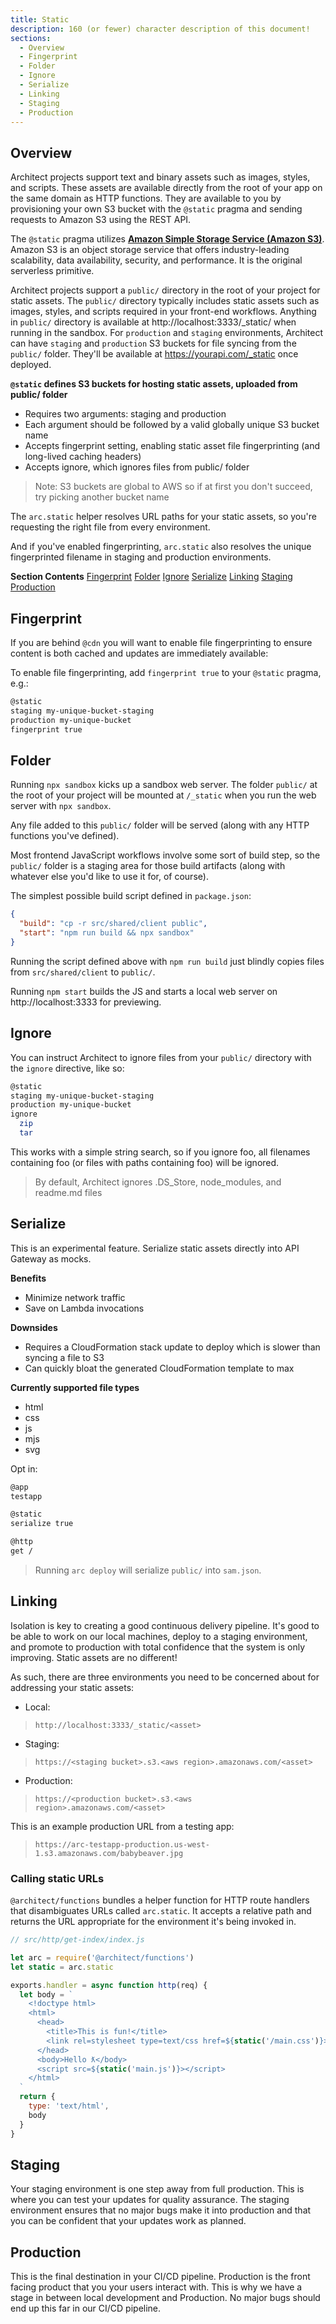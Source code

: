 ```yaml
---
title: Static
description: 160 (or fewer) character description of this document!
sections:
  - Overview
  - Fingerprint
  - Folder
  - Ignore
  - Serialize
  - Linking
  - Staging
  - Production
---
```


## Overview

Architect projects support text and binary assets such as images, styles, and scripts. These assets are available directly from the root of your app on the same domain as HTTP functions. They are available to you by provisioning your own S3 bucket with the `@static` pragma and sending requests to Amazon S3 using the REST API. 

The `@static` pragma utilizes [**Amazon Simple Storage Service (Amazon S3)**](https://aws.amazon.com/s3/). Amazon S3 is an object storage service that offers industry-leading scalability, data availability, security, and performance. It is the original serverless primitive. 

Architect projects support a `public/` directory in the root of your project for static assets. The `public/` directory typically includes static assets such as images, styles, and scripts required in your front-end workflows. Anything in `public/` directory is available at http://localhost:3333/_static/ when running in the sandbox. For `production` and `staging` environments, Architect can have `staging` and `production` S3 buckets for file syncing from the `public/` folder. They'll be available at https://yourapi.com/_static once deployed.

**`@static` defines S3 buckets for hosting static assets, uploaded from public/ folder**

- Requires two arguments: staging and production
- Each argument should be followed by a valid globally unique S3 bucket name
- Accepts fingerprint setting, enabling static asset file fingerprinting (and long-lived caching headers)
- Accepts ignore, which ignores files from public/ folder

> Note: S3 buckets are global to AWS so if at first you don't succeed, try picking another bucket name

The `arc.static` helper resolves URL paths for your static assets, so you're requesting the right file from every environment.

And if you've enabled fingerprinting, `arc.static` also resolves the unique fingerprinted filename in staging and production environments.

**Section Contents**
[Fingerprint](#fingerprint)
[Folder](#folder)
[Ignore](#ignore)
[Serialize](#serialize)
[Linking](#linking)
[Staging](#staging)
[Production](#production)

## Fingerprint

If you are behind `@cdn` you will want to enable file fingerprinting to ensure content is both cached and updates are immediately available:

To enable file fingerprinting, add `fingerprint true` to your `@static` pragma, e.g.:

```bash
@static
staging my-unique-bucket-staging
production my-unique-bucket
fingerprint true
```

## Folder

Running `npx sandbox` kicks up a sandbox web server. The folder `public/` at the root of your project will be mounted at `/_static` when you run the web server with `npx sandbox`.

Any file added to this `public/` folder will be served (along with any HTTP functions you've defined).

Most frontend JavaScript workflows involve some sort of build step, so the `public/` folder is a staging area for those build artifacts (along with whatever else you'd like to use it for, of course).

The simplest possible build script defined in `package.json`:

```json
{
  "build": "cp -r src/shared/client public",
  "start": "npm run build && npx sandbox"
}
```
Running the script defined above with `npm run build` just blindly copies files from `src/shared/client` to `public/`.

Running `npm start` builds the JS and starts a local web server on http://localhost:3333 for previewing.

## Ignore

You can instruct Architect to ignore files from your `public/` directory with the `ignore` directive, like so:

```bash
@static
staging my-unique-bucket-staging
production my-unique-bucket
ignore
  zip
  tar
```
This works with a simple string search, so if you ignore foo, all filenames containing foo (or files with paths containing foo) will be ignored.

> By default, Architect ignores .DS_Store, node_modules, and readme.md files

## Serialize

This is an experimental feature. Serialize static assets directly into API Gateway as mocks.

**Benefits**
- Minimize network traffic
- Save on Lambda invocations

**Downsides**
- Requires a CloudFormation stack update to deploy which is slower than syncing a file to S3
- Can quickly bloat the generated CloudFormation template to max

**Currently supported file types**
- html
- css
- js
- mjs
- svg

Opt in:

```bash
@app
testapp

@static
serialize true

@http
get /
```
> Running `arc deploy` will serialize `public/` into `sam.json`.

## Linking

Isolation is key to creating a good continuous delivery pipeline. It's good to be able to work on our local machines, deploy to a staging environment, and promote to production with total confidence that the system is only improving. Static assets are no different!

As such, there are three environments you need to be concerned about for addressing your static assets:

- Local:
> `http://localhost:3333/_static/<asset>`
- Staging:
> `https://<staging bucket>.s3.<aws region>.amazonaws.com/<asset>`
- Production:
> `https://<production bucket>.s3.<aws region>.amazonaws.com/<asset>`

This is an example production URL from a testing app:
> `https://arc-testapp-production.us-west-1.s3.amazonaws.com/babybeaver.jpg`

### Calling static URLs

`@architect/functions` bundles a helper function for HTTP route handlers that disambiguates URLs called `arc.static`. It accepts a relative path and returns the URL appropriate for the environment it's being invoked in.

```javascript
// src/http/get-index/index.js

let arc = require('@architect/functions')
let static = arc.static

exports.handler = async function http(req) {
  let body = `
    <!doctype html>
    <html>
      <head>
        <title>This is fun!</title>
        <link rel=stylesheet type=text/css href=${static('/main.css')}>
      </head>
      <body>Hello ƛ</body>
      <script src=${static('main.js')}></script>
    </html>
  `
  return {
    type: 'text/html',
    body
  }
}
```

## Staging

Your staging environment is one step away from full production. This is where you can test your updates for quality assurance. The staging environment ensures that no major bugs make it into production and that you can be confident that your updates work as planned.

## Production

This is the final destination in your CI/CD pipeline. Production is the front facing product that you your users interact with. This is why we have a stage in between local development and Production. No major bugs should end up this far in our CI/CD pipeline.
